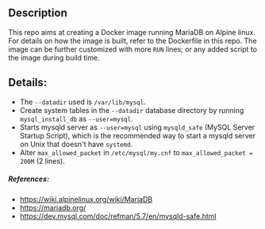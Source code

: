 ## Description
This repo aims at creating a Docker image running MariaDB on Alpine linux. For details on how the image is built, refer to the Dockerfile in this repo. The image can be further customized with more `RUN` lines; or  any added script to the image during build time.



## Details:
- The `--datadir` used is `/var/lib/mysql`.
- Create system tables in the `--datadir` database directory by running `mysql_install_db` as  `--user=mysql`.
- Starts mysqld server as `--user=mysql` using `mysqld_safe` (MySQL Server Startup Script), which is the recommended way to start a mysqld server on Unix that doesn't have `systemd`.
- Alter `max_allowed_packet` in `/etc/mysql/my.cnf` to `max_allowed_packet = 200M` (2 lines).




##### References:
- https://wiki.alpinelinux.org/wiki/MariaDB
- https://mariadb.org/
- https://dev.mysql.com/doc/refman/5.7/en/mysqld-safe.html
